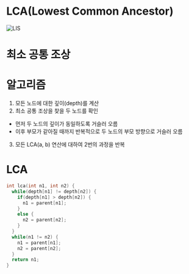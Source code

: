 # LCA(Lowest Common Ancestor)

![LIS](https://user-images.githubusercontent.com/55429912/107375250-df5b4b00-6b2b-11eb-8f4a-a925b7344162.jpg)

# 최소 공통 조상


# 알고리즘 
1. 모든 노드에 대한 깊이(depth)를 계산
2. 최소 공통 조상을 찾을 두 노드를 확인
  - 먼저 두 노드의 깊이가 동일하도록 거슬러 오름
  - 이후 부모가 같아질 때까지 반복적으로 두 노드의 부모 방향으로 거슬러 오름
3. 모든 LCA(a, b) 연산에 대하여 2번의 과정을 반복

# LCA
```C
int lca(int n1, int n2) {
  while(depth[n1] != depth[n2]) {
    if(depth[n1] > depth[n2]) {
      n1 = parent[n1];
    }
    else {
      n2 = parent[n2];
    }
  }
  while(n1 != n2) {
    n1 = parent[n1];
    n2 = parent[n2];
  }
  return n1;
}
```

